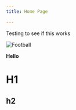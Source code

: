 ```yaml
---
title: Home Page

---
```

Testing to see if this works

![Football](media/download.png "Image Title")

**Hello**

# H1

## h2